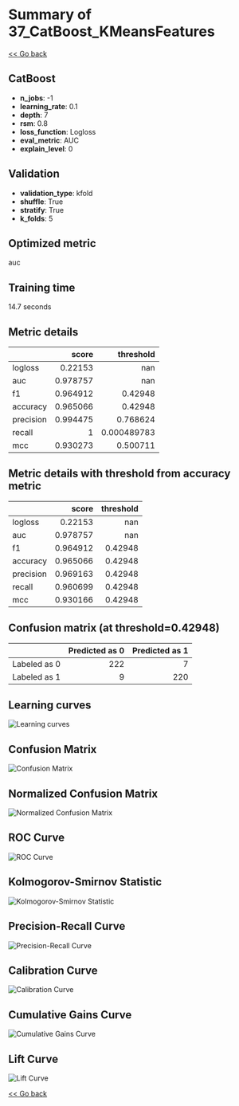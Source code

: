 # Summary of 37_CatBoost_KMeansFeatures

[<< Go back](../README.md)


## CatBoost
- **n_jobs**: -1
- **learning_rate**: 0.1
- **depth**: 7
- **rsm**: 0.8
- **loss_function**: Logloss
- **eval_metric**: AUC
- **explain_level**: 0

## Validation
 - **validation_type**: kfold
 - **shuffle**: True
 - **stratify**: True
 - **k_folds**: 5

## Optimized metric
auc

## Training time

14.7 seconds

## Metric details
|           |    score |     threshold |
|:----------|---------:|--------------:|
| logloss   | 0.22153  | nan           |
| auc       | 0.978757 | nan           |
| f1        | 0.964912 |   0.42948     |
| accuracy  | 0.965066 |   0.42948     |
| precision | 0.994475 |   0.768624    |
| recall    | 1        |   0.000489783 |
| mcc       | 0.930273 |   0.500711    |


## Metric details with threshold from accuracy metric
|           |    score |   threshold |
|:----------|---------:|------------:|
| logloss   | 0.22153  |   nan       |
| auc       | 0.978757 |   nan       |
| f1        | 0.964912 |     0.42948 |
| accuracy  | 0.965066 |     0.42948 |
| precision | 0.969163 |     0.42948 |
| recall    | 0.960699 |     0.42948 |
| mcc       | 0.930166 |     0.42948 |


## Confusion matrix (at threshold=0.42948)
|              |   Predicted as 0 |   Predicted as 1 |
|:-------------|-----------------:|-----------------:|
| Labeled as 0 |              222 |                7 |
| Labeled as 1 |                9 |              220 |

## Learning curves
![Learning curves](learning_curves.png)
## Confusion Matrix

![Confusion Matrix](confusion_matrix.png)


## Normalized Confusion Matrix

![Normalized Confusion Matrix](confusion_matrix_normalized.png)


## ROC Curve

![ROC Curve](roc_curve.png)


## Kolmogorov-Smirnov Statistic

![Kolmogorov-Smirnov Statistic](ks_statistic.png)


## Precision-Recall Curve

![Precision-Recall Curve](precision_recall_curve.png)


## Calibration Curve

![Calibration Curve](calibration_curve_curve.png)


## Cumulative Gains Curve

![Cumulative Gains Curve](cumulative_gains_curve.png)


## Lift Curve

![Lift Curve](lift_curve.png)



[<< Go back](../README.md)
